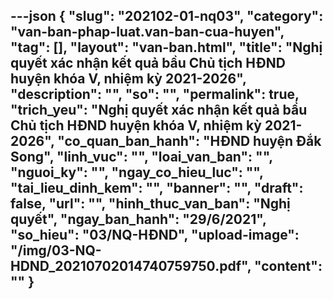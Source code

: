 ---json
{
    "slug": "202102-01-nq03",
    "category": "van-ban-phap-luat.van-ban-cua-huyen",
    "tag": [],
    "layout": "van-ban.html",
    "title": "Nghị quyết xác nhận kết quả bầu Chủ tịch HĐND huyện khóa V, nhiệm kỳ 2021-2026",
    "description": "",
    "so": "",
    "permalink": true,
    "trich_yeu": "Nghị quyết xác nhận kết quả bầu Chủ tịch HĐND huyện khóa V, nhiệm kỳ 2021-2026",
    "co_quan_ban_hanh": "HĐND huyện Đắk Song",
    "linh_vuc": "",
    "loai_van_ban": "",
    "nguoi_ky": "",
    "ngay_co_hieu_luc": "",
    "tai_lieu_dinh_kem": "",
    "banner": "",
    "draft": false,
    "url": "",
    "hinh_thuc_van_ban": "Nghị quyết",
    "ngay_ban_hanh": "29/6/2021",
    "so_hieu": "03/NQ-HĐND",
    "upload-image": "/img/03-NQ-HDND_20210702014740759750.pdf",
    "__content__": ""
}
---
